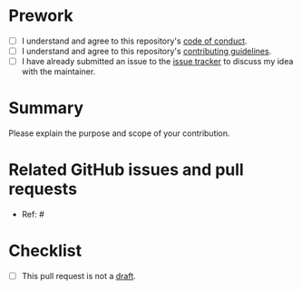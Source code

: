# Prework

* [ ] I understand and agree to this repository's [code of conduct](https://github.com/wlandau/targets-manual/blob/master/CODE_OF_CONDUCT.md).
* [ ] I understand and agree to this repository's [contributing guidelines](https://github.com/wlandau/targets-manual/blob/master/CONTRIBUTING.md).
* [ ] I have already submitted an issue to the [issue tracker](http://github.com/wlandau/targets-manual) to discuss my idea with the maintainer.

# Summary

Please explain the purpose and scope of your contribution.

# Related GitHub issues and pull requests

* Ref: #

# Checklist

* [ ] This pull request is not a [draft](https://github.blog/2019-02-14-introducing-draft-pull-requests).
